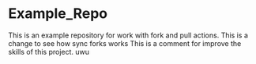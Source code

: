 # Example_Repo
This is an example repository for work with fork and pull actions.
This is a change to see how sync forks works
This is a comment for improve the skills of this project. uwu
